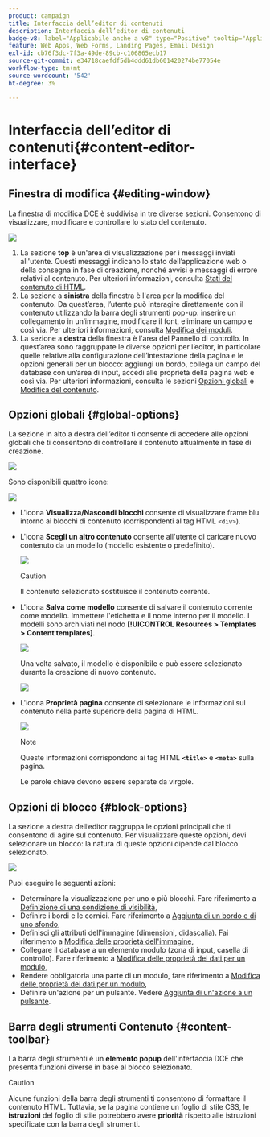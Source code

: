 ```yaml
---
product: campaign
title: Interfaccia dell’editor di contenuti
description: Interfaccia dell’editor di contenuti
badge-v8: label="Applicabile anche a v8" type="Positive" tooltip="Applicabile anche a Campaign v8"
feature: Web Apps, Web Forms, Landing Pages, Email Design
exl-id: cb76f3dc-7f3a-49de-89cb-c106865ecb17
source-git-commit: e34718caefdf5db4ddd61db601420274be77054e
workflow-type: tm+mt
source-wordcount: '542'
ht-degree: 3%

---
```


# Interfaccia dell’editor di contenuti{#content-editor-interface}



## Finestra di modifica {#editing-window}

La finestra di modifica DCE è suddivisa in tre diverse sezioni. Consentono di visualizzare, modificare e controllare lo stato del contenuto.

![](assets/dce_decoupe_window_nb.png)

1. La sezione **top** è un&#39;area di visualizzazione per i messaggi inviati all&#39;utente. Questi messaggi indicano lo stato dell’applicazione web o della consegna in fase di creazione, nonché avvisi e messaggi di errore relativi al contenuto. Per ulteriori informazioni, consulta [Stati del contenuto di HTML](content-editing-best-practices.md#html-content-statuses).
1. La sezione a **sinistra** della finestra è l&#39;area per la modifica del contenuto. Da quest’area, l’utente può interagire direttamente con il contenuto utilizzando la barra degli strumenti pop-up: inserire un collegamento in un’immagine, modificare il font, eliminare un campo e così via. Per ulteriori informazioni, consulta [Modifica dei moduli](editing-content.md#editing-forms).
1. La sezione a **destra** della finestra è l&#39;area del Pannello di controllo. In quest’area sono raggruppate le diverse opzioni per l’editor, in particolare quelle relative alla configurazione dell’intestazione della pagina e le opzioni generali per un blocco: aggiungi un bordo, collega un campo del database con un’area di input, accedi alle proprietà della pagina web e così via. Per ulteriori informazioni, consulta le sezioni [Opzioni globali](#global-options) e [Modifica del contenuto](editing-content.md).

## Opzioni globali {#global-options}

La sezione in alto a destra dell’editor ti consente di accedere alle opzioni globali che ti consentono di controllare il contenuto attualmente in fase di creazione.

![](assets/dce_global_options.png)

Sono disponibili quattro icone:

![](assets/dce_icons_sidebar.png)

* L&#39;icona **Visualizza/Nascondi blocchi** consente di visualizzare frame blu intorno ai blocchi di contenuto (corrispondenti al tag HTML `<div>`).

* L&#39;icona **Scegli un altro contenuto** consente all&#39;utente di caricare nuovo contenuto da un modello (modello esistente o predefinito).

  ![](assets/dce_popup_templatechoice.png)

  >[!CAUTION]
  >
  >Il contenuto selezionato sostituisce il contenuto corrente.

* L&#39;icona **Salva come modello** consente di salvare il contenuto corrente come modello. Immettere l&#39;etichetta e il nome interno per il modello. I modelli sono archiviati nel nodo **[!UICONTROL Resources > Templates > Content templates]**.

  ![](assets/dce_popup_savetemplate.png)

  Una volta salvato, il modello è disponibile e può essere selezionato durante la creazione di nuovo contenuto.

  ![](assets/dce_create_fromtemplate.png)

* L&#39;icona **Proprietà pagina** consente di selezionare le informazioni sul contenuto nella parte superiore della pagina di HTML.

  ![](assets/dce_popup_headerhtml.png)

  >[!NOTE]
  >
  >Queste informazioni corrispondono ai tag HTML **`<title>`** e **`<meta>`** sulla pagina.
  >
  >Le parole chiave devono essere separate da virgole.

## Opzioni di blocco {#block-options}

La sezione a destra dell’editor raggruppa le opzioni principali che ti consentono di agire sul contenuto. Per visualizzare queste opzioni, devi selezionare un blocco: la natura di queste opzioni dipende dal blocco selezionato.

![](assets/dce_right_section.png)

Puoi eseguire le seguenti azioni:

* Determinare la visualizzazione per uno o più blocchi. Fare riferimento a [Definizione di una condizione di visibilità](editing-content.md#defining-a-visibility-condition),
* Definire i bordi e le cornici. Fare riferimento a [Aggiunta di un bordo e di uno sfondo](editing-content.md#adding-a-border-and-background),
* Definisci gli attributi dell&#39;immagine (dimensioni, didascalia). Fai riferimento a [Modifica delle proprietà dell&#39;immagine](editing-content.md#editing-image-properties),
* Collegare il database a un elemento modulo (zona di input, casella di controllo). Fare riferimento a [Modifica delle proprietà dei dati per un modulo](editing-content.md#changing-the-data-properties-for-a-form),
* Rendere obbligatoria una parte di un modulo, fare riferimento a [Modifica delle proprietà dei dati per un modulo](editing-content.md#changing-the-data-properties-for-a-form),
* Definire un&#39;azione per un pulsante. Vedere [Aggiunta di un&#39;azione a un pulsante](editing-content.md#adding-an-action-to-a-button).

## Barra degli strumenti Contenuto {#content-toolbar}

La barra degli strumenti è un **elemento popup** dell&#39;interfaccia DCE che presenta funzioni diverse in base al blocco selezionato.

>[!CAUTION]
>
>Alcune funzioni della barra degli strumenti ti consentono di formattare il contenuto HTML. Tuttavia, se la pagina contiene un foglio di stile CSS, le **istruzioni** del foglio di stile potrebbero avere **priorità** rispetto alle istruzioni specificate con la barra degli strumenti.
